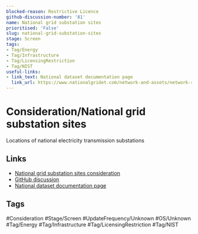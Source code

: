 ```yaml
---
blocked-reason: Restrictive Licence
github-discussion-number: '81'
name: National grid substation sites
prioritised: 'False'
slug: national-grid-substation-sites
stage: Screen
tags:
- Tag/Energy
- Tag/Infrastructure
- Tag/LicensingRestriction
- Tag/NIST
useful-links:
- link_text: National dataset documentation page
  link_url: https://www.nationalgridet.com/network-and-assets/network-route-maps
---
```


# Consideration/National grid substation sites

Locations of national electricity transmission substations

## Links

* [National grid substation sites consideration](https://design.planning.data.gov.uk/planning-consideration/national-grid-substation-sites)
* [GitHub discussion](https://github.com/digital-land/data-standards-backlog/discussions/81)
* [National dataset documentation page](https://www.nationalgridet.com/network-and-assets/network-route-maps)

## Tags

#Consideration #Stage/Screen #UpdateFrequency/Unknown #OS/Unknown #Tag/Energy #Tag/Infrastructure #Tag/LicensingRestriction #Tag/NIST